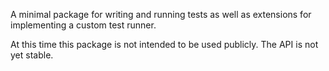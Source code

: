 A minimal package for writing and running tests as well as extensions for
implementing a custom test runner.

At this time this package is not intended to be used publicly. The API is not
yet stable.
